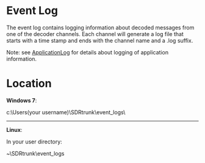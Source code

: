 # Event Log #

The event log contains logging information about decoded messages from one of the decoder channels.  Each channel will generate a log file that starts with a time stamp and ends with the channel name and a .log suffix.

Note: see [ApplicationLog](ApplicationLog) for details about logging of application information.

# Location #

**Windows 7**:

c:\Users\(your username)\SDRtrunk\event\_logs\


---


**Linux**:

In your user directory:

~\SDRtrunk\event\_logs